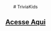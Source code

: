<center> # TriviaKids
<h2> <a href="https://igorcosta12.github.io/triviakids" target="_blank"> Acesse Aqui</a></h2>
</center>
